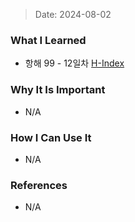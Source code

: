 > Date: 2024-08-02

### What I Learned

- 항해 99 - 12일차 [H-Index](https://github.com/tjsry0466/algorithm-study/blob/main/programmers/H-Index.py)

### Why It Is Important

- N/A

### How I Can Use It

- N/A

### References

- N/A
